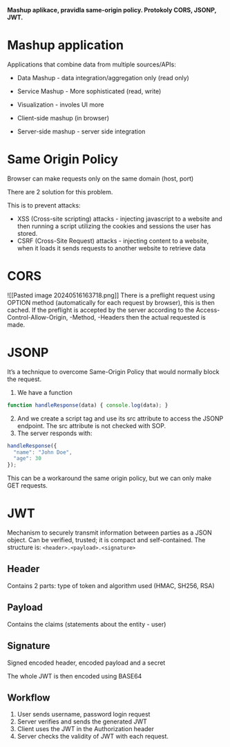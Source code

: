 **Mashup aplikace, pravidla same-origin policy. Protokoly CORS, JSONP, JWT.**

# Mashup application
Applications that combine data from multiple sources/APIs:
- Data Mashup - data integration/aggregation only (read only)
- Service Mashup - More sophisticated (read, write)
- Visualization - involes UI more

- Client-side mashup (in browser)
- Server-side mashup - server side integration

# Same Origin Policy
Browser can make requests only on the same domain (host, port)

There are 2 solution for this problem.

This is to prevent attacks:
- XSS (Cross-site scripting) attacks - injecting javascript to a website and then running a script utilizing the cookies and sessions the user has stored.
- CSRF (Cross-Site Request) attacks - injecting content to a website, when it loads it sends requests to another website to retrieve data
# CORS
![[Pasted image 20240516163718.png]]
There is a preflight request using OPTION method (automatically for each request by browser), this is then cached.
If the preflight is accepted by the server according to the Access-Control-Allow-Origin, -Method, -Headers then the actual requested is made.
# JSONP
It’s a technique to overcome Same-Origin Policy that would normally block the request.

1. We have a function 
```js
function handleResponse(data) { console.log(data); }
```
2. And we create a script tag and use its src attribute to access the JSONP endpoint. The src attribute is not checked with SOP.
3. The server responds with: 
```js
handleResponse({
  "name": "John Doe",
  "age": 30
});
```
This can be a workaround the same origin policy, but we can only make GET requests.
# JWT
Mechanism to securely transmit information between parties as a JSON object.
Can be verified, trusted; it is compact and self-contained. The structure is:
`<header>.<payload>.<signature>`
## Header
Contains 2 parts: type of token and algorithm used (HMAC, SH256, RSA)
## Payload
Contains the claims (statements about the entity - user)
## Signature
Signed encoded header, encoded payload and a secret

The whole JWT is then encoded using BASE64

## Workflow
1. User sends username, password login request
2. Server verifies and sends the generated JWT
3. Client uses the JWT in the Authorization header
4. Server checks the validity of JWT with each request.

